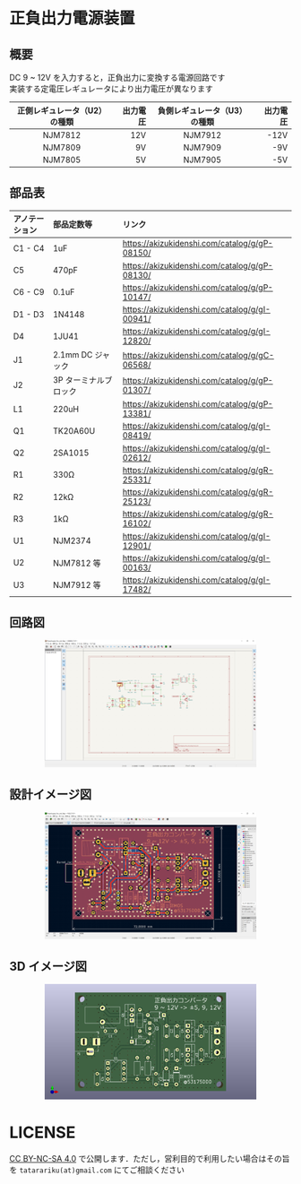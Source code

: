 # 正負出力電源装置

## 概要

DC 9 ~ 12V を入力すると，正負出力に変換する電源回路です  
実装する定電圧レギュレータにより出力電圧が異なります

| 正側レギュレータ（U2）の種類 | 出力電圧 | 負側レギュレータ（U3）の種類 | 出力電圧 |
|:----:|----:|:----:|----:|
| NJM7812 | 12V | NJM7912 | -12V |
| NJM7809 | 9V | NJM7909 | -9V |
| NJM7805 | 5V | NJM7905 | -5V |

## 部品表

| アノテーション | 部品定数等 | リンク |
|:----|:----|:----|
| C1 - C4 | 1uF | <https://akizukidenshi.com/catalog/g/gP-08150/> |
| C5 | 470pF | <https://akizukidenshi.com/catalog/g/gP-08130/> |
| C6 - C9 | 0.1uF | <https://akizukidenshi.com/catalog/g/gP-10147/> |
| D1 - D3 | 1N4148 | <https://akizukidenshi.com/catalog/g/gI-00941/> |
| D4 | 1JU41 | <https://akizukidenshi.com/catalog/g/gI-12820/> |
| J1 | 2.1mm DC ジャック | <https://akizukidenshi.com/catalog/g/gC-06568/> |
| J2 | 3P ターミナルブロック | <https://akizukidenshi.com/catalog/g/gP-01307/> |
| L1 | 220uH | <https://akizukidenshi.com/catalog/g/gP-13381/> |
| Q1 | TK20A60U | <https://akizukidenshi.com/catalog/g/gI-08419/> |
| Q2 | 2SA1015 | <https://akizukidenshi.com/catalog/g/gI-02612/> |
| R1 | 330Ω | <https://akizukidenshi.com/catalog/g/gR-25331/> |
| R2 | 12kΩ | <https://akizukidenshi.com/catalog/g/gR-25123/> |
| R3 | 1kΩ | <https://akizukidenshi.com/catalog/g/gR-16102/> |
| U1 | NJM2374 | <https://akizukidenshi.com/catalog/g/gI-12901/> |
| U2 | NJM7812 等 | <https://akizukidenshi.com/catalog/g/gI-00163/> |
| U3 | NJM7912 等 | <https://akizukidenshi.com/catalog/g/gI-17482/> |

## 回路図

<div align="center"><img src="./img/Schematic.png" width="75%"></div>

## 設計イメージ図

<div align="center"><img src="./img/PCB_CAD.png" width="75%"></div>

## 3D イメージ図

<div align="center"><img src="./img/3D_Image_f.png" width="75%"></div>

# LICENSE

[CC BY-NC-SA 4.0](https://creativecommons.org/licenses/by-nc-sa/4.0/deed.ja) で公開します．ただし，営利目的で利用したい場合はその旨を `tatarariku(at)gmail.com` にてご相談ください
